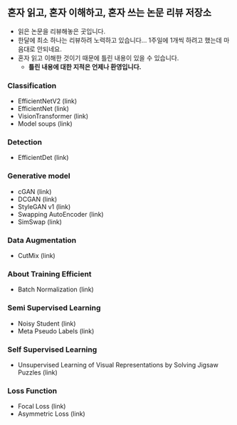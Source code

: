 ## 혼자 읽고, 혼자 이해하고, 혼자 쓰는 논문 리뷰 저장소
- 읽은 논문을 리뷰해놓은 곳입니다.
- 한달에 최소 하나는 리뷰하려 노력하고 있습니다... 1주일에 1개씩 하려고 했는데 마음대로 안되네요.
- 혼자 읽고 이해한 것이기 때문에 틀린 내용이 있을 수 있습니다.
  - __틀린 내용에 대한 지적은 언제나 환영입니다.__


### Classification
- EfficientNetV2 (link)
- EfficientNet (link)
- VisionTransformer (link)
- Model soups (link)
### Detection
- EfficientDet (link)
### Generative model
- cGAN (link)
- DCGAN (link)
- StyleGAN v1 (link)
- Swapping AutoEncoder (link)
- SimSwap (link)
### Data Augmentation
- CutMix (link)
### About Training Efficient
- Batch Normalization (link)
### Semi Supervised Learning
- Noisy Student (link)
- Meta Pseudo Labels (link)
### Self Supervised Learning
- Unsupervised Learning of Visual Representations by Solving Jigsaw Puzzles (link)
### Loss Function
- Focal Loss (link)
- Asymmetric Loss (link)
